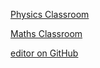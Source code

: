 <!DOCTYPE html>
<html>
  
[Physics Classroom](http://www.physicsclassroom.com/)

[Maths Classroom](http://www.mathcentre.ac.uk/)

[editor on GitHub](https://github.com/rickwear/rickwear.github.io/edit/master/index.md)
</html>
